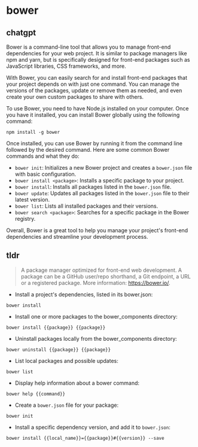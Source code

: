 # bower 
## chatgpt 
Bower is a command-line tool that allows you to manage front-end dependencies for your web project. It is similar to package managers like npm and yarn, but is specifically designed for front-end packages such as JavaScript libraries, CSS frameworks, and more.

With Bower, you can easily search for and install front-end packages that your project depends on with just one command. You can manage the versions of the packages, update or remove them as needed, and even create your own custom packages to share with others.

To use Bower, you need to have Node.js installed on your computer. Once you have it installed, you can install Bower globally using the following command:

```
npm install -g bower
```

Once installed, you can use Bower by running it from the command line followed by the desired command. Here are some common Bower commands and what they do:

- `bower init`: Initializes a new Bower project and creates a `bower.json` file with basic configuration.
- `bower install <package>`: Installs a specific package to your project.
- `bower install`: Installs all packages listed in the `bower.json` file.
- `bower update`: Updates all packages listed in the `bower.json` file to their latest version.
- `bower list`: Lists all installed packages and their versions.
- `bower search <package>`: Searches for a specific package in the Bower registry.

Overall, Bower is a great tool to help you manage your project's front-end dependencies and streamline your development process. 

## tldr 
 
> A package manager optimized for front-end web development.
> A package can be a GitHub user/repo shorthand, a Git endpoint, a URL or a registered package.
> More information: <https://bower.io/>.

- Install a project's dependencies, listed in its bower.json:

`bower install`

- Install one or more packages to the bower_components directory:

`bower install {{package}} {{package}}`

- Uninstall packages locally from the bower_components directory:

`bower uninstall {{package}} {{package}}`

- List local packages and possible updates:

`bower list`

- Display help information about a bower command:

`bower help {{command}}`

- Create a `bower.json` file for your package:

`bower init`

- Install a specific dependency version, and add it to `bower.json`:

`bower install {{local_name}}={{package}}#{{version}} --save`
